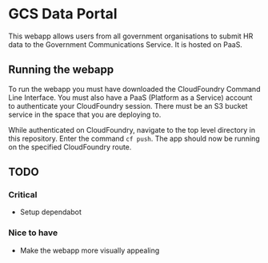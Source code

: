 # GCS Data Portal

This webapp allows users from all government organisations to submit HR data to the Government Communications Service. It is hosted on PaaS. 

## Running the webapp

To run the webapp you must have downloaded the CloudFoundry Command Line Interface. You must also have a PaaS (Platform as a Service) account to authenticate your CloudFoundry session. There must be an S3 bucket service in the space that you are deploying to.

While authenticated on CloudFoundry, navigate to the top level directory in this repository. Enter the command ```cf push```. The app should now be running on the specified CloudFoundry route.

## TODO

### Critical 

- Setup dependabot

### Nice to have

- Make the webapp more visually appealing
